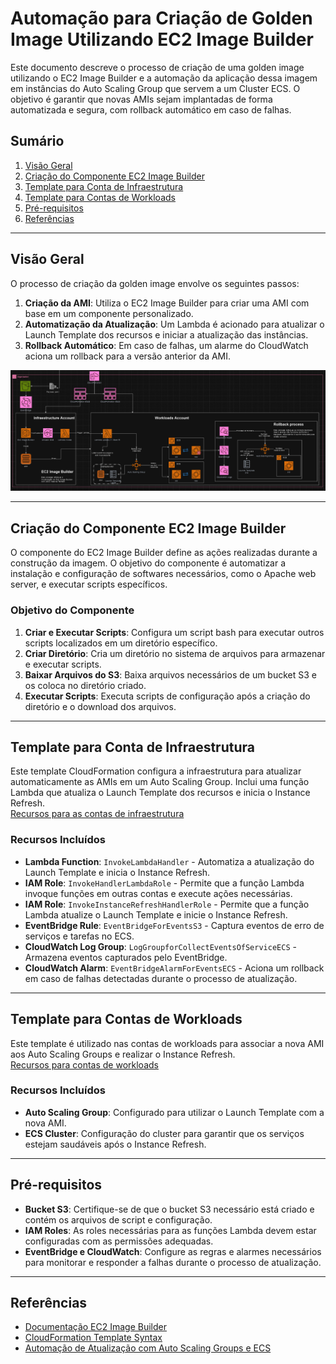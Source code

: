 # Automação para Criação de Golden Image Utilizando EC2 Image Builder

Este documento descreve o processo de criação de uma golden image utilizando o EC2 Image Builder e a automação da aplicação dessa imagem em instâncias do Auto Scaling Group que servem a um Cluster ECS. O objetivo é garantir que novas AMIs sejam implantadas de forma automatizada e segura, com rollback automático em caso de falhas.

## Sumário

1. [Visão Geral](#visão-geral)
2. [Criação do Componente EC2 Image Builder](#criação-do-componente-ec2-image-builder)
3. [Template para Conta de Infraestrutura](#template-para-conta-de-infraestrutura)
4. [Template para Contas de Workloads](#template-para-contas-de-workloads)
5. [Pré-requisitos](#pré-requisitos)
6. [Referências](#referências)

---

## Visão Geral

O processo de criação da golden image envolve os seguintes passos:

1. **Criação da AMI**: Utiliza o EC2 Image Builder para criar uma AMI com base em um componente personalizado.
2. **Automatização da Atualização**: Um Lambda é acionado para atualizar o Launch Template dos recursos e iniciar a atualização das instâncias.
3. **Rollback Automático**: Em caso de falhas, um alarme do CloudWatch aciona um rollback para a versão anterior da AMI.

![Diagrama do Processo](diagrama-multAccount.PNG)

---

## Criação do Componente EC2 Image Builder

O componente do EC2 Image Builder define as ações realizadas durante a construção da imagem. O objetivo do componente é automatizar a instalação e configuração de softwares necessários, como o Apache web server, e executar scripts específicos.

### Objetivo do Componente

1. **Criar e Executar Scripts**: Configura um script bash para executar outros scripts localizados em um diretório específico.
2. **Criar Diretório**: Cria um diretório no sistema de arquivos para armazenar e executar scripts.
3. **Baixar Arquivos do S3**: Baixa arquivos necessários de um bucket S3 e os coloca no diretório criado.
4. **Executar Scripts**: Executa scripts de configuração após a criação do diretório e o download dos arquivos.

---

## Template para Conta de Infraestrutura

Este template CloudFormation configura a infraestrutura para atualizar automaticamente as AMIs em um Auto Scaling Group. Inclui uma função Lambda que atualiza o Launch Template dos recursos e inicia o Instance Refresh.  
[Recursos para as contas de infraestrutura](ec2ImageBuilder/template.yaml)

### Recursos Incluídos

- **Lambda Function**: `InvokeLambdaHandler` - Automatiza a atualização do Launch Template e inicia o Instance Refresh.
- **IAM Role**: `InvokeHandlerLambdaRole` - Permite que a função Lambda invoque funções em outras contas e execute ações necessárias.
- **IAM Role**: `InvokeInstanceRefreshHandlerRole` - Permite que a função Lambda atualize o Launch Template e inicie o Instance Refresh.
- **EventBridge Rule**: `EventBridgeForEventsS3` - Captura eventos de erro de serviços e tarefas no ECS.
- **CloudWatch Log Group**: `LogGroupforCollectEventsOfServiceECS` - Armazena eventos capturados pelo EventBridge.
- **CloudWatch Alarm**: `EventBridgeAlarmForEventsECS` - Aciona um rollback em caso de falhas detectadas durante o processo de atualização.

---

## Template para Contas de Workloads

Este template é utilizado nas contas de workloads para associar a nova AMI aos Auto Scaling Groups e realizar o Instance Refresh.  
[Recursos para contas de workloads](lambdaForInstanceRefresh//template.yaml)

### Recursos Incluídos

- **Auto Scaling Group**: Configurado para utilizar o Launch Template com a nova AMI.
- **ECS Cluster**: Configuração do cluster para garantir que os serviços estejam saudáveis após o Instance Refresh.

---

## Pré-requisitos

- **Bucket S3**: Certifique-se de que o bucket S3 necessário está criado e contém os arquivos de script e configuração.
- **IAM Roles**: As roles necessárias para as funções Lambda devem estar configuradas com as permissões adequadas.
- **EventBridge e CloudWatch**: Configure as regras e alarmes necessários para monitorar e responder a falhas durante o processo de atualização.

---

## Referências

- [Documentação EC2 Image Builder](https://docs.aws.amazon.com/imagebuilder/latest/userguide/what-is-image-builder.html)
- [CloudFormation Template Syntax](https://docs.aws.amazon.com/AWSCloudFormation/latest/UserGuide/template-reference.html)
- [Automação de Atualização com Auto Scaling Groups e ECS](https://docs.aws.amazon.com/autoscaling/latest/userguide/what-is-auto-scaling.html)
